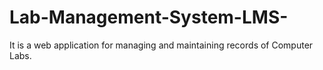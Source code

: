 # Lab-Management-System-LMS-
It is a web application for managing and maintaining records of Computer Labs.
